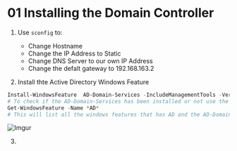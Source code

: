 # 01 Installing the Domain Controller

1. Use `sconfig` to:
    - Change Hostname
    - Change the IP Address to Static
    - Change DNS Server to our own IP Address
    - Change the defalt gateway to 192.168.163.2

2. Install thte Active Directory Windows Feature

```powershell
Install-WindowsFeature  AD-Domain-Services -IncludeManagementTools -Verbose
# To check if the AD-Domain-Services has been installed or not use the following 
Get-WindowsFeature -Name *AD*
# This will list all the windows features that has AD and the AD-Domain-Services should be crossed
```
![Imgur](https://i.imgur.com/yWyuiMo.png)

3. 